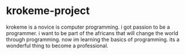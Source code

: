 # krokeme-project
krokeme is a novice is computer programming.
i got passion to be a programmer.
i want to be part of the africans that will change the world through programming.
now im learning the basics of programming.
its a wonderful thing to become a professional.
